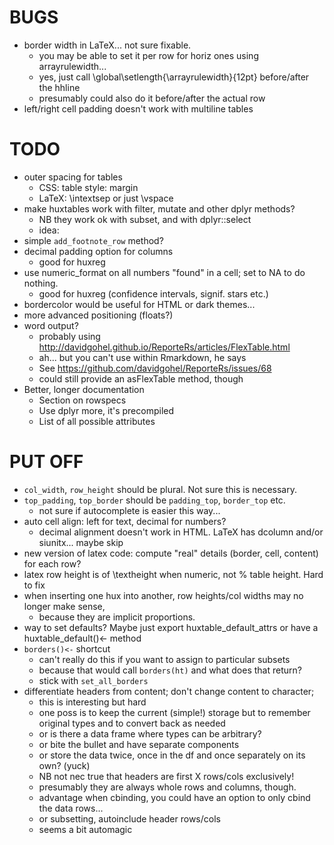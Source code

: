 

BUGS
====

* border width in LaTeX... not sure fixable.
  - you may be able to set it per row for horiz ones using arrayrulewidth...
  - yes, just call \global\setlength{\arrayrulewidth}{12pt} before/after the hhline
  - presumably could also do it before/after the actual row
* left/right cell padding doesn't work with multiline tables

TODO
====
* outer spacing for tables
  - CSS: table style: margin
  - LaTeX: \intextsep or just \vspace
* make huxtables work with filter, mutate and other dplyr methods? 
  - NB they work ok with subset, and with dplyr::select
  - idea:
* simple `add_footnote_row` method?
* decimal padding option for columns
  - good for huxreg
* use numeric_format on all numbers "found" in a cell; set to NA to do nothing.
  - good for huxreg (confidence intervals, signif. stars etc.)
* bordercolor would be useful for HTML or dark themes...
* more advanced positioning (floats?)
* word output?
  - probably using http://davidgohel.github.io/ReporteRs/articles/FlexTable.html
  - ah... but you can't use within Rmarkdown, he says
  - See https://github.com/davidgohel/ReporteRs/issues/68
  - could still provide an asFlexTable method, though
* Better, longer documentation
  - Section on rowspecs
  - Use dplyr more, it's precompiled
  - List of all possible attributes
  
PUT OFF
=======
* `col_width`, `row_height` should be plural. Not sure this is necessary.
* `top_padding`, `top_border` should be `padding_top`, `border_top` etc.
  - not sure if autocomplete is easier this way...
* auto cell align: left for text, decimal for numbers?
  - decimal alignment doesn't work in HTML. LaTeX has dcolumn and/or siunitx... maybe skip
* new version of latex code: compute "real" details (border, cell, content) for each row?
* latex row height is of \\textheight when numeric, not % table height. Hard to fix
* when inserting one hux into another, row heights/col widths may no longer make sense,
  - because they are implicit proportions.
* way to set defaults? Maybe just export huxtable_default_attrs or have a huxtable_default()<- method
* `borders()<-` shortcut
  - can't really do this if you want to assign to particular subsets
  - because that would call `borders(ht)` and what does that return?
  - stick with `set_all_borders`
* differentiate headers from content; don't change content to character;
  - this is interesting but hard
  - one poss is to keep the current (simple!) storage but to remember original types and to convert
    back as needed
  - or is there a data frame where types can be arbitrary?
  - or bite the bullet and have separate components
  - or store the data twice, once in the df and once separately on its own? (yuck)
  - NB not nec true that headers are first X rows/cols exclusively!
  - presumably they are always whole rows and columns, though.
  - advantage when cbinding, you could have an option to only cbind the data rows...
  - or subsetting, autoinclude header rows/cols
  - seems a bit automagic 



